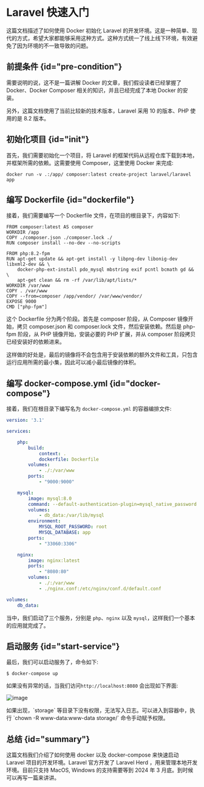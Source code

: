 # Laravel 快速入门

这篇文档描述了如何使用 Docker 初始化 Laravel 的开发环境。这是一种简单、现代的方式，希望大家都能够采用这种方式。这种方式统一了线上线下环境，有效避免了因为环境的不一致导致的问题。

## 前提条件 {id="pre-condition"}

需要说明的说，这不是一篇讲解 Docker 的文章，我们假设读者已经掌握了 Docker、Docker Composer 相关的知识，并且已经完成了本地 Docker 的安装。

另外，这篇文档使用了当前比较新的技术版本，Laravel 采用 10 的版本、PHP 使用的是 8.2 版本。

## 初始化项目 {id="init"}

首先，我们需要初始化一个项目，将 Laravel 的框架代码从远程仓库下载到本地，并框架所需的依赖。这需要使用 Composer，这里使用 Docker 来完成:
```Shell
docker run -v .:/app/ composer:latest create-project laravel/laravel app
```

## 编写 Dockerfile {id="dockerfile"}

接着，我们需要编写一个 Dockerfile 文件，在项目的根目录下，内容如下:
```Docker
FROM composer:latest AS composer
WORKDIR /app
COPY ./composer.json ./composer.lock ./
RUN composer install --no-dev --no-scripts

FROM php:8.2-fpm
RUN apt-get update && apt-get install -y libpng-dev libonig-dev libxml2-dev && \
    docker-php-ext-install pdo_mysql mbstring exif pcntl bcmath gd && \
    apt-get clean && rm -rf /var/lib/apt/lists/*
WORKDIR /var/www
COPY . /var/www
COPY --from=composer /app/vendor/ /var/www/vendor/
EXPOSE 9000
CMD ["php-fpm"]
```
这个 Dockerfile 分为两个阶段。首先是 composer 阶段，从 Composer 镜像开始，拷贝 composer.json 和 composer.lock 文件，然后安装依赖。然后是 php-fpm 阶段，从 PHP 镜像开始，安装必要的 PHP 扩展，并从 composer 阶段拷贝已经安装好的依赖进来。

这样做的好处是，最后的镜像将不会包含用于安装依赖的额外文件和工具，只包含运行应用所需的最小集，因此可以减小最后镜像的体积。

## 编写 docker-compose.yml {id="docker-compose"}

接着，我们在根目录下编写名为 `docker-compose.yml` 的容器编排文件:
```yaml
version: '3.1'

services:

    php:
        build:
            context: .
            dockerfile: Dockerfile
        volumes:
            - ./:/var/www
        ports:
            - "9000:9000"

    mysql:
        image: mysql:8.0
        command: --default-authentication-plugin=mysql_native_password --secure-file-priv=""
        volumes:
            - db_data:/var/lib/mysql
        environment:
            MYSQL_ROOT_PASSWORD: root
            MYSQL_DATABASE: app
        ports:
            - "33060:3306"

    nginx:
        image: nginx:latest
        ports:
            - "8080:80"
        volumes:
            - ./:/var/www
            - ./nginx.conf:/etc/nginx/conf.d/default.conf

volumes:
    db_data:
```
当中，我们启动了三个服务，分别是 `php`、`nginx` 以及 `mysql`，这样我们一个基本的应用就完成了。

## 启动服务 {id="start-service"}

最后，我们可以启动服务了，命令如下:
```Shell
$ docker-compose up
```
如果没有异常的话，当我们访问`http://localhost:8080` 会出现如下界面:

![image](http://file-linker.oss-cn-hangzhou.aliyuncs.com/IlpiwHSmijELjaVNAwEI.png)

<warning>
如果出现，`storage` 等目录下没有权限，无法写入日志。可以进入到容器中，执行 `chown -R www-data:www-data storage/` 命令手动赋予权限。
</warning>

## 总结 {id="summary"}

这篇文档我们介绍了如何使用 docker 以及 docker-compose 来快速启动 Laravel 项目的开发环境。Laravel 官方开发了 Laravel Herd ，用来管理本地开发环境。目前只支持 MacOS, Windows 的支持需要等到 2024 年 3 月底。到时候可以再写一篇来讲讲。